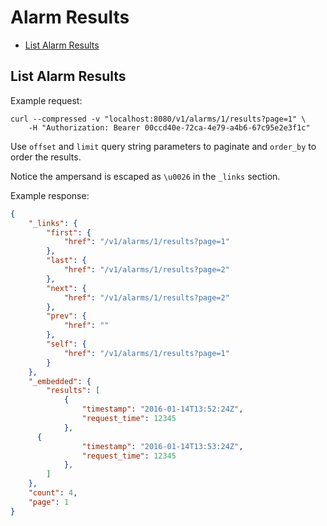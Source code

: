 # Alarm Results

* [List Alarm Results](#list-alarm-results)

## List Alarm Results

Example request:

```
curl --compressed -v "localhost:8080/v1/alarms/1/results?page=1" \
	-H "Authorization: Bearer 00ccd40e-72ca-4e79-a4b6-67c95e2e3f1c"
```

Use `offset` and `limit` query string parameters to paginate and `order_by` to order the results.

Notice the ampersand is escaped as `\u0026` in the `_links` section.

Example response:

```json
{
	"_links": {
		"first": {
			"href": "/v1/alarms/1/results?page=1"
		},
		"last": {
			"href": "/v1/alarms/1/results?page=2"
		},
		"next": {
			"href": "/v1/alarms/1/results?page=2"
		},
		"prev": {
			"href": ""
		},
		"self": {
			"href": "/v1/alarms/1/results?page=1"
		}
	},
	"_embedded": {
		"results": [
			{
				"timestamp": "2016-01-14T13:52:24Z",
				"request_time": 12345
			},
      {
				"timestamp": "2016-01-14T13:53:24Z",
				"request_time": 12345
			},
		]
	},
	"count": 4,
	"page": 1
}
```
